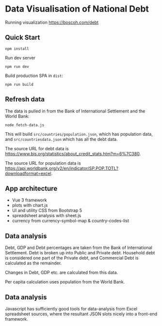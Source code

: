 # Data Visualisation of National Debt

Running visualization <https://boscoh.com/debt>

## Quick Start

    npm install

Run dev server

    npm run dev

Build production SPA in `dist`:

    npm run build

## Refresh data

The data is pulled in from the Bank of International Settlement and the World Bank:

    node fetch-data.js

This will build `src/countries/population.json`, which has population data, and
`src/countriesdata.json` which has all the debt data.

The source URL for debt data is
<https://www.bis.org/statistics/about_credit_stats.htm?m=6%7C380>.

The source URL for population data is
<https://api.worldbank.org/v2/en/indicator/SP.POP.TOTL?downloadformat=excel>.

## App architecture

- Vue 3 framework
- plots with chart.js
- UI and utility CSS from Bootstrap 5
- spreadsheet analysis with sheet.js
- currency from currency-symbol-map & country-codes-list 

## Data analysis

Debt, GDP and Debt percentages are taken from the Bank of International 
Settlement. Debt is broken up into Public and Private debt. Household
debt is considered one part of the Private debt, and Commercial Debt
is calculated as the remainder.

Changes in Debt, GDP etc. are calculated from this data.

Per capita calculation uses population from the World Bank.

## Data analysis

Javascript has sufficiently good tools for data-analysis from Excel spreadsheet
sources, where the resultant JSON slots nicely into a front-end framework.

